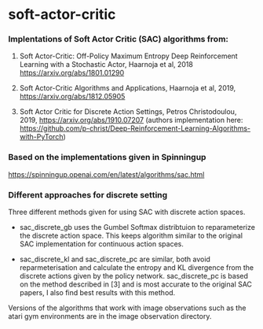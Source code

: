 # soft-actor-critic

### Implentations of Soft Actor Critic (SAC) algorithms from:

1. Soft Actor-Critic: Off-Policy Maximum Entropy Deep Reinforcement Learning with a Stochastic Actor, Haarnoja et al, 2018 https://arxiv.org/abs/1801.01290

2. Soft Actor-Critic Algorithms and Applications, Haarnoja et al, 2019, https://arxiv.org/abs/1812.05905

3. Soft Actor Critic for Discrete Action Settings, Petros Christodoulou, 2019, https://arxiv.org/abs/1910.07207
   (authors implementation here: https://github.com/p-christ/Deep-Reinforcement-Learning-Algorithms-with-PyTorch)

### Based on the implementations given in Spinningup

https://spinningup.openai.com/en/latest/algorithms/sac.html

### Different approaches for discrete setting

Three different methods given for using SAC with discrete action spaces. 

* sac_discrete_gb uses the Gumbel Softmax distribtuion to reparameterize the discrete action space. This keeps algorithm similar to the original SAC implementation for continuous action spaces.
   
* sac_discrete_kl and sac_discrete_pc are similar, both avoid reparmeterisation and calculate the entropy and KL divergence from the discrete actions given by the policy network. sac_discrete_pc is based on the method described in [3] and is most accurate to the original SAC papers, I also find best results with this method.
   
Versions of the algorithms that work with image observations such as the atari gym environments are in the image observation directory.
